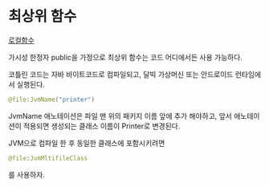 # 최상위 함수

[로컬함수](%E1%84%8E%E1%85%AC%E1%84%89%E1%85%A1%E1%86%BC%E1%84%8B%E1%85%B1%20%E1%84%92%E1%85%A1%E1%86%B7%E1%84%89%E1%85%AE%209dc0bd9f455641d9baeb15a0cc4fac4a/%E1%84%85%E1%85%A9%E1%84%8F%E1%85%A5%E1%86%AF%E1%84%92%E1%85%A1%E1%86%B7%E1%84%89%E1%85%AE%203cf7b9b0d83a42d0936a5327ed560f0e.md)

가시성 한정자 public을 가정으로 최상위 함수는 코드 어디에서든 사용 가능하다.

코틀린 코드는 자바 바이트코드로 컴파일되고, 달빅 가상머신 또는 안드로이드 런타임에서 실행된다.

```kotlin
@file:JvmName("printer")
```

JvmName 애노테이션은 파일 맨 위의 패키지 이름 앞에 추가 해야하고, 앞서 애노테이션이 적용되면 생성되는 클래스 이름이 Printer로 변경된다.

JVM으로 컴파일 한 후 동일한 클래스에 포함시키려면

```kotlin
@file:JvmMltifileClass
```

를 사용하자.